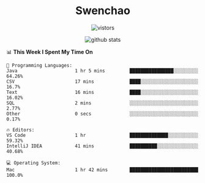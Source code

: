 <h1 align="center">Swenchao</h3>

<p align="center">
  <img src="https://visitor-badge.glitch.me/badge?page_id=Swenchao" alt="vistors" />
</p>

<p align="center">
  <img src="https://github-readme-stats.vercel.app/api?username=Swenchao&count_private=true&show_icons=true&theme=vue-dark&hide_title=true" alt="github stats" />
</p>

<!--START_SECTION:waka-->
📊 **This Week I Spent My Time On** 

```text
💬 Programming Languages: 
Java                     1 hr 5 mins         ████████████████░░░░░░░░░   64.26% 
CSV                      17 mins             ████░░░░░░░░░░░░░░░░░░░░░   16.7% 
Text                     16 mins             ████░░░░░░░░░░░░░░░░░░░░░   16.02% 
SQL                      2 mins              ░░░░░░░░░░░░░░░░░░░░░░░░░   2.77% 
Other                    0 secs              ░░░░░░░░░░░░░░░░░░░░░░░░░   0.17%

🔥 Editors: 
VS Code                  1 hr                ██████████████░░░░░░░░░░░   59.32% 
IntelliJ IDEA            41 mins             ██████████░░░░░░░░░░░░░░░   40.68%

💻 Operating System: 
Mac                      1 hr 42 mins        █████████████████████████   100.0%

```


<!--END_SECTION:waka-->
